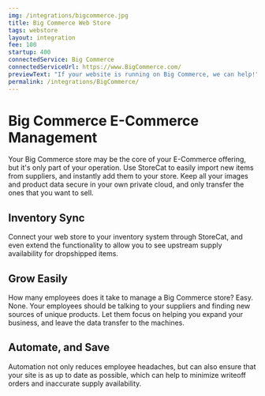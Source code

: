 ```yaml
---
img: /integrations/bigcommerce.jpg
title: Big Commerce Web Store
tags: webstore 
layout: integration
fee: 100
startup: 400
connectedService: Big Commerce
connectedServiceUrl: https://www.BigCommerce.com/
previewText: "If your website is running on Big Commerce, we can help!"
permalink: /integrations/BigCommerce/
---
```


# Big Commerce E-Commerce Management
Your Big Commerce store may be the core of your E-Commerce offering, but it's only part of your operation. Use StoreCat to easily import new items from suppliers, and instantly add them to your store. Keep all your images and product data secure in your own private cloud, and only transfer the ones that you want to sell. 

## Inventory Sync
Connect your web store to your inventory system through StoreCat, and even extend the functionality to allow you to see upstream supply availability for dropshipped items. 

## Grow Easily
How many employees does it take to manage a Big Commerce store? Easy. None. Your employees should be talking to your suppliers and finding new sources of unique products. Let them focus on helping you expand your business, and leave the data transfer to the machines. 

## Automate, and Save
Automation not only reduces employee headaches, but can also ensure that your site is as up to date as possible, which can help to minimize writeoff orders and inaccurate supply availability.


<!-- 

Heading	        
# H1
## H2
### H3

Bold	        
**bold text**

Italic	        
*italicized text*

Blockquote	    
> blockquote

Ordered List	
1. First item
2. Second item
3. Third item

Unordered List	
- First item
- Second item
- Third item

Code	
`code`

Horizontal Rule	
---

Link	
[title](https://www.example.com)

Image	
![alt text](image.jpg) -->